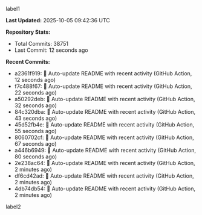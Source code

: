 
label1 
<!-- ACTIVITY_START -->
**Last Updated:** 2025-10-05 09:42:36 UTC

**Repository Stats:**
- Total Commits: 38751
- Last Commit: 12 seconds ago

**Recent Commits:**
- a2361f919: 🤖 Auto-update README with recent activity (GitHub Action, 12 seconds ago)
- f7c488f67: 🤖 Auto-update README with recent activity (GitHub Action, 22 seconds ago)
- a50292deb: 🤖 Auto-update README with recent activity (GitHub Action, 32 seconds ago)
- 84c320dba: 🤖 Auto-update README with recent activity (GitHub Action, 43 seconds ago)
- 45d52fb4e: 🤖 Auto-update README with recent activity (GitHub Action, 55 seconds ago)
- 8060702cf: 🤖 Auto-update README with recent activity (GitHub Action, 67 seconds ago)
- a446b6949: 🤖 Auto-update README with recent activity (GitHub Action, 80 seconds ago)
- 2e238ac64: 🤖 Auto-update README with recent activity (GitHub Action, 2 minutes ago)
- df6cd42ad: 🤖 Auto-update README with recent activity (GitHub Action, 2 minutes ago)
- 4db74db54: 🤖 Auto-update README with recent activity (GitHub Action, 2 minutes ago)
<!-- ACTIVITY_END -->

label2
